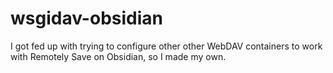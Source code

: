 # wsgidav-obsidian
I got fed up with trying to configure other other WebDAV containers to work with Remotely Save on Obsidian, so I made my own.
